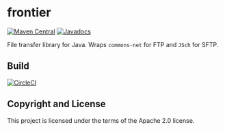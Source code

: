 # frontier

[![Maven Central](https://maven-badges.herokuapp.com/maven-central/fun.mike/frontier-alpha/badge.svg)](https://maven-badges.herokuapp.com/maven-central/fun.mike/frontier-alpha)
[![Javadocs](https://www.javadoc.io/badge/fun.mike/frontier-alpha.svg)](https://www.javadoc.io/doc/fun.mike/frontier-alpha)

File transfer library for Java. Wraps `commons-net` for FTP and `JSch` for SFTP.

## Build

[![CircleCI](https://circleci.com/gh/mike706574/frontier.svg?style=svg)](https://circleci.com/gh/mike706574/frontier)

## Copyright and License

This project is licensed under the terms of the Apache 2.0 license.
